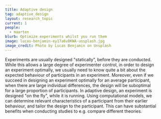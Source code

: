 ```yaml
---
title: Adaptive design
tag: adaptive_design
layout: research_topic
current: 1
people:
  - maarten
blurb: Optimize experiments whilst you run them
image: lucas-benjamin-ey17a6v8KWA-unsplash.jpg
image_credit: Photo by Lucas Benjamin on Unsplash
---
```


Experiments are usually designed "statically", before they
are conducted. While this allows a large
degree of experimenter control, in order to design an experiment
optimally, we usually need to know
quite a bit about the expected behaviour of participants in an
experiment. Moreover, even if we
succeed in designing an experiment optimally for an average participant, when there are large
individual differences, the design will be suboptimal for a large proportion of participants. In
adaptive design, an experiment is designed "on the fly", while it is running. Using computational
models, we can determine relevant characteristics of a participant from their earlier behaviour, and
tailor the design to the participant. This can have substantial benefits when conducting studies to
e.g. compare different theories.

